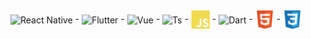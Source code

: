 
 
<div style="display: inline_block">
 <img align="center" alt="React Native" height="30" width="30" src="https://upload.wikimedia.org/wikipedia/commons/thumb/a/a7/React-icon.svg/2300px-React-icon.svg.png"> - 
  <img align="center" alt="Flutter" height="30" width="30" src="https://cdn.iconscout.com/icon/free/png-256/flutter-3628777-3030139.png"> - 
  <img align="center" alt="Vue" height="30" width="30" src="https://br.vuejs.org/images/logo.png"> -
  <img align="center" alt="Ts" height="30" width="30" src="https://static-00.iconduck.com/assets.00/typescript-icon-icon-1024x1024-vh3pfez8.png"> -
 <img align="center" alt="Js" height="30" width="30" src="https://raw.githubusercontent.com/devicons/devicon/master/icons/javascript/javascript-plain.svg"> -
  <img align="center" alt="Dart" height="30" width="30" src="https://i.pinimg.com/originals/c9/79/b4/c979b430b2da155059ebc0a22b0a26ac.png"> - 
  <img align="center" alt="HTML" height="30" width="30" src="https://raw.githubusercontent.com/devicons/devicon/master/icons/html5/html5-original.svg"> -
  <img align="center" alt="CSS" height="30" width="30" src="https://raw.githubusercontent.com/devicons/devicon/master/icons/css3/css3-original.svg"> 

</div>



